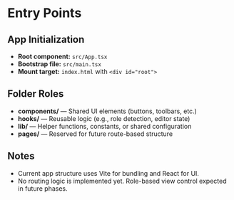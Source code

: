 # Entry Points

## App Initialization

- **Root component:** `src/App.tsx`
- **Bootstrap file:** `src/main.tsx`
- **Mount target:** `index.html` with `<div id="root">`

## Folder Roles

- **components/** — Shared UI elements (buttons, toolbars, etc.)
- **hooks/** — Reusable logic (e.g., role detection, editor state)
- **lib/** — Helper functions, constants, or shared configuration
- **pages/** — Reserved for future route-based structure

## Notes

- Current app structure uses Vite for bundling and React for UI.
- No routing logic is implemented yet. Role-based view control expected in future phases.
